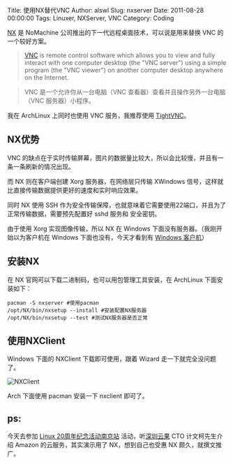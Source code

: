Title: 使用NX替代VNC
Author: alswl
Slug: nxserver
Date: 2011-08-28 00:00:00
Tags: Linuxer, NXServer, VNC
Category: Coding

[NX](http://www.nomachine.com) 是 NoMachine 公司推出的下一代远程桌面技术，可以说是用来替换 VNC
的一个较好方案。

> [VNC](http://www.realvnc.com) is remote control software which allows you to
view and fully interact with one computer desktop (the "VNC server") using a
simple program (the "VNC viewer") on another computer desktop anywhere on the
Internet.

>

> VNC 是一个允许你从一台电脑（VNC 查看器）查看并且操作另外一台电脑（VNC 服务器）小程序。

我在 ArchLinux 上同时也使用 VNC 服务，我推荐使用 [TightVNC](http://www.tightvnc.com/)。

## NX优势

VNC 的缺点在于实时传输屏幕，图片的数据量比较大，所以会比较慢，并且有一条一条刷新的情况出现。

而 NX 则在客户端创建 Xorg 服务器，在网络层只传输 XWindows 信号，这样就比直接传输数据提供更好的速度和实时响应效果。

同时 NX 使用 SSH 作为安全传输保障，也就意味着它需要使用22端口，并且为了正常传输数据，需要预先配置好 sshd 服务和 安全密钥。

由于使用 Xorg 实现图像传输，所以 NX 在 Windows 下面没有服务器。（我刚开始以为客户机在 Windows 下面也没有，今天才看到有
[Windows 客户机](http://www.nomachine.com/download-package.php?Prod_Id=3565)）

## 安装NX

在 NX 官网可以下载二进制码，也可以用包管理工具安装，在 ArchLinux 下面安装如下：

    
    pacman -S nxserver #使用pacman
    /opt/NX/bin/nxsetup --install #安装配置NX服务器
    /opt/NX/bin/nxsetup --test #测试NX服务器是否正常

## 使用NXClient

Windows 下面的 NXClient 下载即可使用，跟着 Wizard 走一下就完全没问题了。

![NXClient](https://ohsolnxaa.qnssl.comm/2011/08/nxclient.png)

Arch 下面使用 pacman 安装一下 nxclient 即可了。

## ps:

今天去参加 [Linux
20周年纪念活动南京站](http://wiki.nanjinglug.org/moin.fcg/Meetings/2011/0828)
活动，听[深圳云果](http://cloudgotech.com/) CTO 计文柯先生介绍 Amazon 的云服务，其实演示用了 NX，想到自己也受惠
NX 颇久，就撰文推广。

